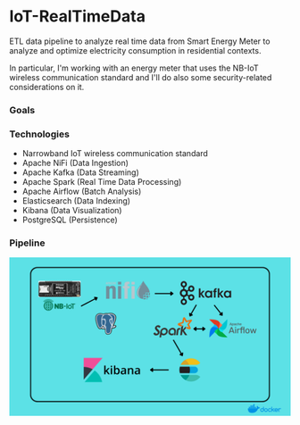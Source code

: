 # IoT-RealTimeData
ETL data pipeline to analyze real time data from Smart Energy Meter to analyze and optimize electricity consumption in residential contexts.

In particular, I'm working with an energy meter that uses the NB-IoT wireless communication standard and I'll do also some security-related considerations on it.

### Goals

### Technologies
- Narrowband IoT wireless communication standard
- Apache NiFi (Data Ingestion)
- Apache Kafka (Data Streaming)
- Apache Spark (Real Time Data Processing)
- Apache Airflow (Batch Analysis)
- Elasticsearch (Data Indexing)
- Kibana (Data Visualization)
- PostgreSQL (Persistence)

### Pipeline
<img src="pipeline.png">
